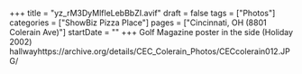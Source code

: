 +++
title = "yz_rM3DyMlfleLebBbZI.avif"
draft = false
tags = ["Photos"]
categories = ["ShowBiz Pizza Place"]
pages = ["Cincinnati, OH (8801 Colerain Ave)"]
startDate = ""
+++
Golf Magazine poster in the side (Holiday 2002) hallwayhttps://archive.org/details/CEC_Colerain_Photos/CECcolerain012.JPG/
